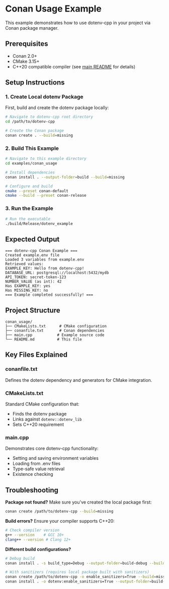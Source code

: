 # Conan Usage Example

This example demonstrates how to use dotenv-cpp in your project via Conan package manager.

## Prerequisites

- Conan 2.0+
- CMake 3.15+
- C++20 compatible compiler (see [main README](../../README.md#platform-support) for details)

## Setup Instructions

### 1. Create Local dotenv Package

First, build and create the dotenv package locally:

```bash
# Navigate to dotenv-cpp root directory
cd /path/to/dotenv-cpp

# Create the Conan package
conan create . --build=missing
```

### 2. Build This Example

```bash
# Navigate to this example directory
cd examples/conan_usage

# Install dependencies
conan install . --output-folder=build --build=missing

# Configure and build
cmake --preset conan-default
cmake --build --preset conan-release
```

### 3. Run the Example

```bash
# Run the executable
./build/Release/dotenv_example
```

## Expected Output

```
=== dotenv-cpp Conan Example ===
Created example.env file
Loaded 3 variables from example.env
Retrieved values:
EXAMPLE_KEY: Hello from dotenv-cpp!
DATABASE_URL: postgresql://localhost:5432/mydb
API_TOKEN: secret-token-123
NUMBER_VALUE (as int): 42
Has EXAMPLE_KEY: yes
Has MISSING_KEY: no
=== Example completed successfully! ===
```

## Project Structure

```
conan_usage/
├── CMakeLists.txt      # CMake configuration
├── conanfile.txt       # Conan dependencies
├── main.cpp           # Example source code
└── README.md          # This file
```

## Key Files Explained

### conanfile.txt
Defines the dotenv dependency and generators for CMake integration.

### CMakeLists.txt
Standard CMake configuration that:
- Finds the dotenv package
- Links against `dotenv::dotenv_lib`
- Sets C++20 requirement

### main.cpp
Demonstrates core dotenv-cpp functionality:
- Setting and saving environment variables
- Loading from .env files
- Type-safe value retrieval
- Existence checking

## Troubleshooting

**Package not found?**
Make sure you've created the local package first:
```bash
conan create /path/to/dotenv-cpp --build=missing
```

**Build errors?**
Ensure your compiler supports C++20:
```bash
# Check compiler version
g++ --version    # GCC 10+
clang++ --version # Clang 12+
```

**Different build configurations?**
```bash
# Debug build
conan install . -s build_type=Debug --output-folder=build-debug --build=missing

# With sanitizers (requires local package built with sanitizers)
conan create /path/to/dotenv-cpp -o enable_sanitizers=True --build=missing
conan install . -o dotenv:enable_sanitizers=True --output-folder=build-debug --build=missing
```
